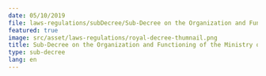 ```yaml
---
date: 05/10/2019
file: laws-regulations/subDecree/Sub-Decree on the Organization and Functioning of the Ministry of Post and Telecommunications.pdf
featured: true
image: src/asset/laws-regulations/royal-decree-thumnail.png
title: Sub-Decree on the Organization and Functioning of the Ministry of Post and Telecommunications
type: sub-decree
lang: en
---
```

